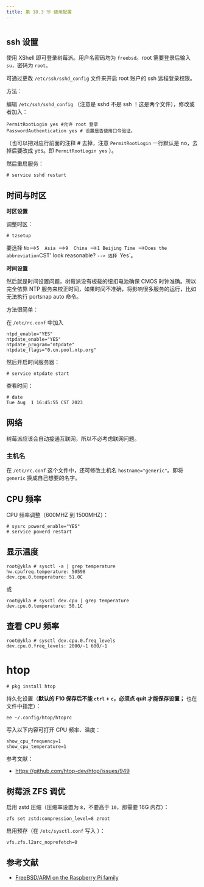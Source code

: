 ```yaml
---
title: 第 18.3 节 使用配置
---
```

# 

## ssh 设置
使用 XShell 即可登录树莓派。用户名密码均为 `freebsd`。root 需要登录后输入 `su`，密码为 `root`。

可通过更改 `/etc/ssh/sshd_config` 文件来开启 root 账户的 ssh 远程登录权限。

方法：

编辑 `/etc/ssh/sshd_config` （注意是 sshd 不是 ssh ！这是两个文件），修改或者加入：

```shell-session
PermitRootLogin yes #允许 root 登录
PasswordAuthentication yes # 设置是否使用口令验证。
```

（也可以把对应行前面的注释 # 去掉，注意 `PermitRootLogin` 一行默认是 no，去掉后要改成 yes。即 `PermitRootLogin yes` ）。

然后重启服务：

```shell-session
# service sshd restart
```

## 时间与时区

**时区设置**

调整时区：

```shell-session
# tzsetup
```

要选择 `No`-->`5  Asia `-->`9  China `-->`1 Beijing Time `-->` Does the abbreviation `CST' look reasonable? `--> 选择 `Yes`。


**时间设置**

然后就是时间设置问题，树莓派没有板载的纽扣电池确保 CMOS 时钟准确。所以完全依靠 NTP 服务来校正时间，如果时间不准确，将影响很多服务的运行，比如无法执行 portsnap auto 命令。

方法很简单：

在 `/etc/rc.conf` 中加入

```shell-session
ntpd_enable="YES"
ntpdate_enable="YES"
ntpdate_program="ntpdate"
ntpdate_flags="0.cn.pool.ntp.org"
```

然后开启时间服务器：

```shell-session
# service ntpdate start
```

查看时间：

```shell-session
# date
Tue Aug  1 16:45:55 CST 2023
```
## 网络

树莓派应该会自动接通互联网，所以不必考虑联网问题。

### 主机名

在 `/etc/rc.conf` 这个文件中，还可修改主机名 `hostname="generic"`。即将 `generic` 换成自己想要的名字。

## CPU 频率

CPU 频率调整（600MHZ 到 1500MHZ）：

```shell-session
# sysrc powerd_enable="YES"
# service powerd restart
```
## 显示温度

```shell-session
root@ykla # sysctl -a | grep temperature
hw.cpufreq.temperature: 50598
dev.cpu.0.temperature: 51.0C
```
或
```shell-session
root@ykla # sysctl dev.cpu | grep temperature
dev.cpu.0.temperature: 50.1C
```

## 查看 CPU 频率

```shell-session
root@ykla # sysctl dev.cpu.0.freq_levels
dev.cpu.0.freq_levels: 2000/-1 600/-1
```

# htop
```shell-session
# pkg install htop
```

持久化设置（**默认的 F10 保存后不能 `ctrl` + `c`，必须点 quit 才能保存设置；** 也在文件中指定）：

```shell-session
ee ~/.config/htop/htoprc  
```

写入以下内容可打开 CPU 频率、温度：

```shell-session
show_cpu_frequency=1
show_cpu_temperature=1
```

参考文献：

- <https://github.com/htop-dev/htop/issues/949>

## 树莓派 ZFS 调优

启用 zstd 压缩（压缩率设置为 `8`，不要高于 `10`，那需要 16G 内存）：

```shell-session
zfs set zstd:compression_level=8 zroot
```

启用预存（在 `/etc/sysctl.conf` 写入 ）：

```shell-session
vfs.zfs.l2arc_noprefetch=0
```


## 参考文献

- [FreeBSD/ARM on the Raspberry Pi family](https://wiki.freebsd.org/arm/Raspberry%20Pi)

